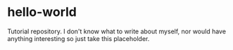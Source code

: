 # hello-world
Tutorial repository.
I don't know what to write about myself, nor would have anything interesting so just take this placeholder.
